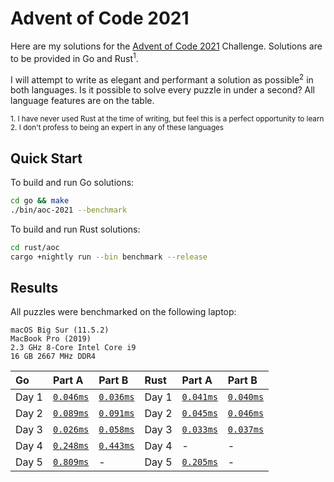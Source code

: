 # Advent of Code 2021

Here are my solutions for the [Advent of Code 2021](https://adventofcode.com/2021) Challenge. Solutions are to be provided in Go and Rust<sup>1</sup>.

I will attempt to write as elegant and performant a solution as possible<sup>2</sup> in both languages. Is it possible to solve every puzzle in under a second? All language features are on the table.

<sup>1. I have never used Rust at the time of writing, but feel this is a perfect opportunity to learn</sup>
</br>
<sup>2. I don't profess to being an expert in any of these languages</sup>

## Quick Start

To build and run Go solutions:

```sh
cd go && make
./bin/aoc-2021 --benchmark
```

To build and run Rust solutions:

```sh
cd rust/aoc
cargo +nightly run --bin benchmark --release
```

## Results

All puzzles were benchmarked on the following laptop:

```text
macOS Big Sur (11.5.2)
MacBook Pro (2019)
2.3 GHz 8-Core Intel Core i9
16 GB 2667 MHz DDR4
```

| Go    | Part A                                        | Part B                                        | Rust  | Part A                                 | Part B                                 |
| :---- | :-------------------------------------------- | :-------------------------------------------- | :---- | :------------------------------------- | :------------------------------------- |
| Day 1 | [`0.046ms`](./go/internal/aoc/day01a/task.go) | [`0.036ms`](./go/internal/aoc/day01b/task.go) | Day 1 | [`0.041ms`](./rust/aoc/src/day01/a.rs) | [`0.040ms`](./rust/aoc/src/day01/b.rs) |
| Day 2 | [`0.089ms`](./go/internal/aoc/day02a/task.go) | [`0.091ms`](./go/internal/aoc/day02b/task.go) | Day 2 | [`0.045ms`](./rust/aoc/src/day02/a.rs) | [`0.046ms`](./rust/aoc/src/day02/b.rs) |
| Day 3 | [`0.026ms`](./go/internal/aoc/day03a/task.go) | [`0.058ms`](./go/internal/aoc/day03b/task.go) | Day 3 | [`0.033ms`](./rust/aoc/src/day03/a.rs) | [`0.037ms`](./rust/aoc/src/day03/b.rs) |
| Day 4 | [`0.248ms`](./go/internal/aoc/day04a/task.go) | [`0.443ms`](./go/internal/aoc/day04b/task.go) | Day 4 | -                                      | -                                      |
| Day 5 | [`0.809ms`](./go/internal/aoc/day05a/task.go) | -                                             | Day 5 | [`0.205ms`](./rust/aoc/src/day05/a.rs) | -                                      |
